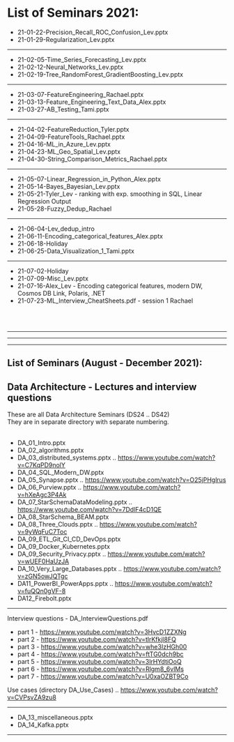 # List of Seminars 2021:
- 21-01-22-Precision_Recall_ROC_Confusion_Lev.pptx<br/>
- 21-01-29-Regularization_Lev.pptx<br/>
<hr>

- 21-02-05-Time_Series_Forecasting_Lev.pptx<br/>
- 21-02-12-Neural_Networks_Lev.pptx<br/>
- 21-02-19-Tree_RandomForest_GradientBoosting_Lev.pptx<br/>
<hr>

- 21-03-07-FeatureEngineering_Rachael.pptx<br/>
- 21-03-13-Feature_Engineering_Text_Data_Alex.pptx<br/>
- 21-03-27-AB_Testing_Tami.pptx<br/>
<hr>

- 21-04-02-FeatureReduction_Tyler.pptx<br/>
- 21-04-09-FeatureTools_Rachael.pptx<br/>
- 21-04-16-ML_in_Azure_Lev.pptx<br/>
- 21-04-23-ML_Geo_Spatial_Lev.pptx<br/>
- 21-04-30-String_Comparison_Metrics_Rachael.pptx<br/>
<hr>

- 21-05-07-Linear_Regression_in_Python_Alex.pptx<br/>
- 21-05-14-Bayes_Bayesian_Lev.pptx<br/>
- 21-05-21-Tyler_Lev - ranking with exp. smoothing in SQL, Linear Regression Output<br/>
- 21-05-28-Fuzzy_Dedup_Rachael<br/>
<hr>

- 21-06-04-Lev_dedup_intro<br/>
- 21-06-11-Encoding_categorical_features_Alex.pptx<br/>
- 21-06-18-Holiday<br/>
- 21-06-25-Data_Visualization_1_Tami.pptx<br/>
<hr>

- 21-07-02-Holiday<br/>
- 21-07-09-Misc_Lev.pptx<br/>
- 21-07-16-Alex_Lev - Encoding categorical features, modern DW, Cosmos DB Link, Polaris, .NET<br/>
- 21-07-23-ML_Interview_CheatSheets.pdf - session 1 Rachael<br/>
<br/>
<br/>
<hr/>
<hr/>
<hr/>

## List of Seminars (August - December 2021):

## Data Architecture - Lectures and interview questions <br/>

These are all Data Architecture Seminars (DS24 .. DS42)<br/>
They are in separate directory with separate numbering.<br/>
 <br/>
- DA_01_Intro.pptx <br/>
- DA_02_algorithms.pptx <br/>
- DA_03_distributed_systems.pptx .. https://www.youtube.com/watch?v=C7KqPD9nolY <br/>
- DA_04_SQL_Modern_DW.pptx <br/>
- DA_05_Synapse.pptx .. https://www.youtube.com/watch?v=O25jPHglrus <br/>
- DA_06_Purview.pptx .. https://www.youtube.com/watch?v=hXeAgc3P4Ak <br/>
- DA_07_StarSchemaDataModeling.pptx .. https://www.youtube.com/watch?v=7DdlF4cD1QE <br/>
- DA_08_StarSchema_BEAM.pptx <br/>
- DA_08_Three_Clouds.pptx .. https://www.youtube.com/watch?v=9yWqFuC7Toc <br/>
- DA_09_ETL_Git_CI_CD_DevOps.pptx <br/>
- DA_09_Docker_Kubernetes.pptx <br/>
- DA_09_Security_Privacy.pptx .. https://www.youtube.com/watch?v=wUEF0HaUzJA <br/>
- DA_10_Very_Large_Databases.pptx .. https://www.youtube.com/watch?v=zGN5owJQTgc <br/>
- DA11_PowerBI_PowerApps.pptx .. https://www.youtube.com/watch?v=fuQQn0gVF-8 <br/>
- DA12_Firebolt.pptx <br/>
<hr>

Interview questions - DA_InterviewQuestions.pdf <br/>
- part 1 - https://www.youtube.com/watch?v=3HvcD1ZZXNg <br/>
- part 2 - https://www.youtube.com/watch?v=tlrKfkjl8FQ <br/>
- part 3 - https://www.youtube.com/watch?v=whe3IzHGh00 <br/>
- part 4 - https://www.youtube.com/watch?v=ftTG0dch9bc <br/>
- part 5 - https://www.youtube.com/watch?v=3lrHYdtiOoQ <br/>
- part 6 - https://www.youtube.com/watch?v=Rlgm8_6vlMs <br/>
- part 7 - https://www.youtube.com/watch?v=U0xaOZBT9Co <br/>

Use cases (directory DA_Use_Cases) .. https://www.youtube.com/watch?v=CVPsvZA9zu8 <br/>
<hr>

- DA_13_miscellaneous.pptx <br/>
- DA_14_Kafka.pptx <br/>
<hr>
